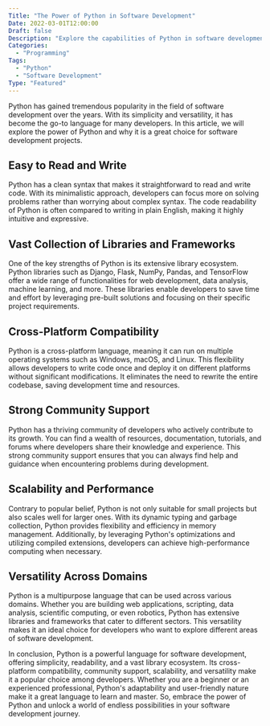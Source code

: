```yaml
--- 
Title: "The Power of Python in Software Development" 
Date: 2022-03-01T12:00:00 
Draft: false 
Description: "Explore the capabilities of Python in software development and learn why it is a popular choice among developers." 
Categories: 
  - "Programming" 
Tags: 
  - "Python" 
  - "Software Development" 
Type: "Featured" 
--- 
```


Python has gained tremendous popularity in the field of software development over the years. With its simplicity and versatility, it has become the go-to language for many developers. In this article, we will explore the power of Python and why it is a great choice for software development projects.

## Easy to Read and Write

Python has a clean syntax that makes it straightforward to read and write code. With its minimalistic approach, developers can focus more on solving problems rather than worrying about complex syntax. The code readability of Python is often compared to writing in plain English, making it highly intuitive and expressive.

## Vast Collection of Libraries and Frameworks

One of the key strengths of Python is its extensive library ecosystem. Python libraries such as Django, Flask, NumPy, Pandas, and TensorFlow offer a wide range of functionalities for web development, data analysis, machine learning, and more. These libraries enable developers to save time and effort by leveraging pre-built solutions and focusing on their specific project requirements.

## Cross-Platform Compatibility

Python is a cross-platform language, meaning it can run on multiple operating systems such as Windows, macOS, and Linux. This flexibility allows developers to write code once and deploy it on different platforms without significant modifications. It eliminates the need to rewrite the entire codebase, saving development time and resources.

## Strong Community Support

Python has a thriving community of developers who actively contribute to its growth. You can find a wealth of resources, documentation, tutorials, and forums where developers share their knowledge and experience. This strong community support ensures that you can always find help and guidance when encountering problems during development.

## Scalability and Performance

Contrary to popular belief, Python is not only suitable for small projects but also scales well for larger ones. With its dynamic typing and garbage collection, Python provides flexibility and efficiency in memory management. Additionally, by leveraging Python's optimizations and utilizing compiled extensions, developers can achieve high-performance computing when necessary.

## Versatility Across Domains

Python is a multipurpose language that can be used across various domains. Whether you are building web applications, scripting, data analysis, scientific computing, or even robotics, Python has extensive libraries and frameworks that cater to different sectors. This versatility makes it an ideal choice for developers who want to explore different areas of software development.

In conclusion, Python is a powerful language for software development, offering simplicity, readability, and a vast library ecosystem. Its cross-platform compatibility, community support, scalability, and versatility make it a popular choice among developers. Whether you are a beginner or an experienced professional, Python's adaptability and user-friendly nature make it a great language to learn and master. So, embrace the power of Python and unlock a world of endless possibilities in your software development journey.
